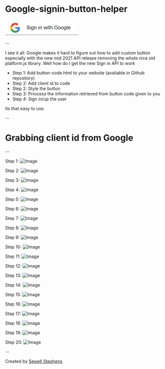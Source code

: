 # Google-signin-button-helper

![Image](https://raw.githubusercontent.com/sewellstephens/Google-signin-button-helper/master/signin.png)

--

I see it all. Google makes it hard to figure out how to add custom button especially with the new mid 2021 API release removing the whole nice old platform.js library. Well how do I get the new Sign in API to work

 - Step 1: Add button-code.html to your website (avaliable in Github repository)
 - Step 2: Add client id to code
 - Step 2: Style the button
 - Step 3: Prrocess the information retrieved from button code given to you
 - Step 4: Sign in/up the user
 
 Its that easy to use.
 
 --
 
 # Grabbing client id from Google
 
 --
 
 Step 1:
 ![Image](https://cdn.sewellstephens.com/step-1.png)
 
 Step 2:
 ![Image](https://cdn.sewellstephens.com/step-2.png)
 
 Step 3:
 ![Image](https://cdn.sewellstephens.com/step-3.png)
 
 Step 4:
 ![Image](https://cdn.sewellstephens.com/step-4.png)
 
 Step 5:
 ![Image](https://cdn.sewellstephens.com/step-5.png)
 
 Step 6:
 ![Image](https://cdn.sewellstephens.com/step-6.png)
 
 Step 7:
 ![Image](https://cdn.sewellstephens.com/step-7.png)
 
 Step 8:
 ![Image](https://cdn.sewellstephens.com/step-8.png)
 
 Step 9:
 ![Image](https://cdn.sewellstephens.com/step-9.png)
 
 Step 10:
 ![Image](https://cdn.sewellstephens.com/step-10.png)
 
 Step 11:
 ![Image](https://cdn.sewellstephens.com/step-11.png)
 
 Step 12:
 ![Image](https://cdn.sewellstephens.com/step-12.png)
 
 Step 13:
 ![Image](https://cdn.sewellstephens.com/step-13.png)
 
 Step 14:
 ![Image](https://cdn.sewellstephens.com/step-15.png)
 
 Step 15:
 ![Image](https://cdn.sewellstephens.com/step-16.png)
 
 Step 16:
 ![Image](https://cdn.sewellstephens.com/step-17.png)
 
 Step 17:
 ![Image](https://cdn.sewellstephens.com/step-18.png)
 
 Step 18:
 ![Image](https://cdn.sewellstephens.com/step-19.png)
 
 Step 19:
 ![Image](https://cdn.sewellstephens.com/step-20.png)
 
 Step 20:
 ![Image](https://cdn.sewellstephens.com/step-21.png)
 
 --
 
 Created by [Sewell Stephens](https://sewellstephens.com)

